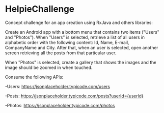 # HelpieChallenge

Concept challenge for an app creation using RxJava and others libraries:

Create an Android app with a bottom menu that contains two items ("Users" and "Photos"). When "Users" is selected, retrieve a list of all users in alphabetic order with the following content: Id, Name, E-mail, CompanyName and City. After that, when an user is selected, open another screen retrieving all the posts from that particular user.

When "Photos" is selected, create a gallery that shows the images and the image should be zoomed in when touched.

Consume the following APIs:

-Users: https://jsonplaceholder.typicode.com/users

-Posts: https://jsonplaceholder.typicode.com/posts?userId={userId}

-Photos: https://jsonplaceholder.typicode.com/photos


